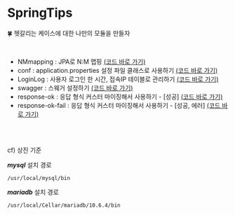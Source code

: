 # SpringTips
🍀 헷갈리는 케이스에 대한 나만의 모듈을 만들자



<br />

- NMmapping : JPA로 N:M 맵핑 <a href="https://github.com/osj3474/SpringTips/tree/main/NMmapping/src/main/java/nmtest" target="_blank">(코드 바로 가기)</a>
- conf : application.properties 설정 파일 클래스로 사용하기 <a href="https://github.com/osj3474/SpringTips/tree/main/conf/src/main/java/me/sangjin/conf" target="_blank">(코드 바로 가기)</a>
- LoginLog : 사용자 로그인 한 시간, 접속IP 테이블로 관리하기 <a href="https://github.com/osj3474/SpringTips/tree/main/LoginLog/src/main/java/me/sangjin/loginlog" target="_blank">(코드 바로 가기)</a>
- swagger : 스웨거 설정하기 <a href="https://github.com/osj3474/SpringTips/tree/main/swagger/src/main/java/me/sangjin/swagger" target="_blank">(코드 바로 가기)</a>
- response-ok : 응답 형식 커스터 마이징해서 사용하기 - [성공] <a href="" target="_blank">(코드 바로 가기)</a>
- response-ok-fail : 응답 형식 커스터 마이징해서 사용하기 - [성공, 에러] <a href="" target="_blank">(코드 바로 가기)</a>



<br />
<br />


cf) 상진 기준

***mysql*** 설치 경로

```
/usr/local/mysql/bin
```

***mariadb*** 설치 경로

```
/usr/local/Cellar/mariadb/10.6.4/bin
```

